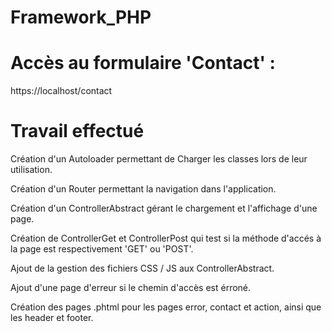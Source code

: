 # Framework_PHP
# Accès au formulaire 'Contact' :
https://localhost/contact

# Travail effectué

Création d'un Autoloader permettant de Charger les classes lors de leur utilisation.

Création d'un Router permettant la navigation dans l'application.

Création d'un ControllerAbstract gérant le chargement et l'affichage d'une page.

Création de ControllerGet et ControllerPost qui test si la méthode d'accés à la page est respectivement 'GET' ou 'POST'.

Ajout de la gestion des fichiers CSS / JS aux ControllerAbstract.

Ajout d'une page d'erreur si le chemin d'accès est érroné.

Création des pages .phtml pour les pages error, contact et action, ainsi que les header et footer.
